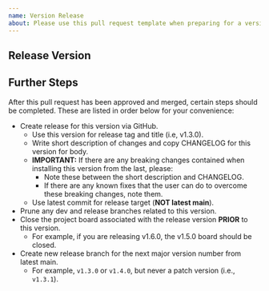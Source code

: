 ```yaml
---
name: Version Release
about: Please use this pull request template when preparing for a version release.
---
```


## Release Version
<!--Please indicate what version you are preparing for release below.-->


## Further Steps
After this pull request has been approved and merged, certain steps should be completed. 
These are listed in order below for your convenience:
- Create release for this version via GitHub.
  - Use this version for release tag and title (i.e, v1.3.0).
  - Write short description of changes and copy CHANGELOG for this version for body.
  - **IMPORTANT:** If there are any breaking changes contained when installing this version from the last, please:
    - Note these between the short description and CHANGELOG.
    - If there are any known fixes that the user can do to overcome these breaking changes, note them.
  - Use latest commit for release target (**NOT latest main**).
- Prune any dev and release branches related to this version.
- Close the project board associated with the release version **PRIOR** to this version.
  - For example, if you are releasing v1.6.0, the v1.5.0 board should be closed.
- Create new release branch for the next major version number from latest main.
  - For example, `v1.3.0` or `v1.4.0`, but never a patch version (i.e., `v1.3.1`).
